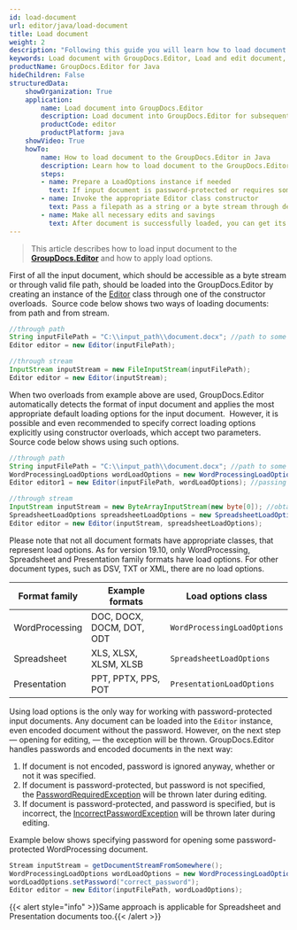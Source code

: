 ```yaml
---
id: load-document
url: editor/java/load-document
title: Load document
weight: 2
description: "Following this guide you will learn how to load document from local disk or file stream for editing with GroupDocs.Editor for Java API."
keywords: Load document with GroupDocs.Editor, Load and edit document, edit document, edit spreadsheet, edit presentation
productName: GroupDocs.Editor for Java
hideChildren: False
structuredData:
    showOrganization: True
    application:    
        name: Load document into GroupDocs.Editor
        description: Load document into GroupDocs.Editor for subsequent usage on Java language
        productCode: editor
        productPlatform: java 
    showVideo: True
    howTo:
        name: How to load document to the GroupDocs.Editor in Java
        description: Learn how to load document to the GroupDocs.Editor in Java step by step
        steps:
        - name: Prepare a LoadOptions instance if needed 
          text: If input document is password-protected or requires some adjusting using load, or it is required to specify its format family explicitly, create an appropriate inheritor of the ILoadOptions interface
        - name: Invoke the appropriate Editor class constructor
          text: Pass a filepath as a string or a byte stream through delegate into the most appropriate overload of the constructor of GroupDocs.Editor.Editor class
        - name: Make all necessary edits and savings
          text: After document is successfully loaded, you can get its metainfo, generate its editable version, and finally save it to the resultant file
---
```

> This article describes how to load input document to the [**GroupDocs.Editor**](https://products.groupdocs.com/editor/java) and how to apply load options.

First of all the input document, which should be accessible as a byte stream or through valid file path, should be loaded into the GroupDocs.Editor by creating an instance of the [Editor](https://apireference.groupdocs.com/editor/java/com.groupdocs.editor/editor) class through one of the constructor overloads.  
Source code below shows two ways of loading documents: from path and from stream.

```java
//through path
String inputFilePath = "C:\\input_path\\document.docx"; //path to some document
Editor editor = new Editor(inputFilePath);

//through stream
InputStream inputStream = new FileInputStream(inputFilePath);
Editor editor = new Editor(inputStream);
```

When two overloads from example above are used, GroupDocs.Editor automatically detects the format of input document and applies the most appropriate default loading options for the input document.  
However, it is possible and even recommended to specify correct loading options explicitly using constructor overloads, which accept two parameters. Source code below shows using such options.

```java
//through path
String inputFilePath = "C:\\input_path\\document.docx"; //path to some document
WordProcessingLoadOptions wordLoadOptions = new WordProcessingLoadOptions();
Editor editor1 = new Editor(inputFilePath, wordLoadOptions); //passing path and load options (via delegate) to the constructor

//through stream
InputStream inputStream = new ByteArrayInputStream(new byte[0]); //obtained from somewhere
SpreadsheetLoadOptions spreadsheetLoadOptions = new SpreadsheetLoadOptions();
Editor editor = new Editor(inputStream, spreadsheetLoadOptions);
```

Please note that not all document formats have appropriate classes, that represent load options. As for version 19.10, only WordProcessing, Spreadsheet and Presentation family formats have load options. For other document types, such as DSV, TXT or XML, there are no load options.

| Format family | Example formats | Load options class |
| --- | --- | --- |
| WordProcessing | DOC, DOCX, DOCM, DOT, ODT | `WordProcessingLoadOptions` |
| Spreadsheet | XLS, XLSX, XLSM, XLSB | `SpreadsheetLoadOptions` |
| Presentation | PPT, PPTX, PPS, POT | `PresentationLoadOptions` |

Using load options is the only way for working with password-protected input documents. Any document can be loaded into the `Editor` instance, even encoded document without the password. However, on the next step — opening for editing, — the exception will be thrown. GroupDocs.Editor handles passwords and encoded documents in the next way:

1. If document is not encoded, password is ignored anyway, whether or not it was specified.
2. If document is password-protected, but password is not specified, the [PasswordRequiredException](https://apireference.groupdocs.com/editor/java/com.groupdocs.editor/passwordrequiredexception) will be thrown later during editing.
3. If document is password-protected, and password is specified, but is incorrect, the [IncorrectPasswordException](https://apireference.groupdocs.com/editor/java/com.groupdocs.editor/incorrectpasswordexception) will be thrown later during editing.

Example below shows specifying password for opening some password-protected WordProcessing document.

```java
Stream inputStream = getDocumentStreamFromSomewhere();
WordProcessingLoadOptions wordLoadOptions = new WordProcessingLoadOptions();
wordLoadOptions.setPassword("correct_password");
Editor editor = new Editor(inputFilePath, wordLoadOptions);
```

{{< alert style="info" >}}Same approach is applicable for Spreadsheet and Presentation documents too.{{< /alert >}}

